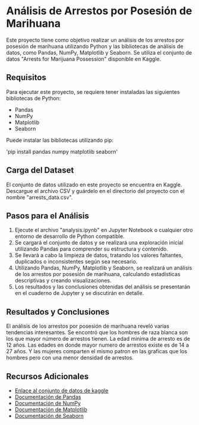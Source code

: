 # Análisis de Arrestos por Posesión de Marihuana
Este proyecto tiene como objetivo realizar un análisis de los arrestos por posesión de marihuana utilizando Python y las bibliotecas de análisis de datos, como Pandas, NumPy, Matplotlib y Seaborn. Se utiliza el conjunto de datos "Arrests for Marijuana Possession" disponible en Kaggle.

## Requisitos
Para ejecutar este proyecto, se requiere tener instaladas las siguientes bibliotecas de Python:

- Pandas
- NumPy
- Matplotlib
- Seaborn

Puede instalar las bibliotecas utilizando pip:

'pip install pandas numpy matplotlib seaborn'

## Carga del Dataset
El conjunto de datos utilizado en este proyecto se encuentra en Kaggle. Descargue el archivo CSV y guárdelo en el directorio del proyecto con el nombre "arrests_data.csv".

## Pasos para el Análisis
1. Ejecute el archivo "analysis.ipynb" en Jupyter Notebook o cualquier otro entorno de desarrollo de Python compatible.
2. Se cargará el conjunto de datos y se realizará una exploración inicial utilizando Pandas para comprender su estructura y contenido.
3. Se llevará a cabo la limpieza de datos, tratando los valores faltantes, duplicados o inconsistentes según sea necesario.
4. Utilizando Pandas, NumPy, Matplotlib y Seaborn, se realizará un análisis de los arrestos por posesión de marihuana, calculando estadísticas descriptivas y creando visualizaciones.
5. Los resultados y las conclusiones obtenidas del análisis se presentarán en el cuaderno de Jupyter y se discutirán en detalle.

## Resultados y Conclusiones
El análisis de los arrestos por posesión de marihuana reveló varias tendencias interesantes. Se encontró que los hombres de raza blanca son los que mayor número de arrestos tienen.
La edad minima de arresto es de 12 años.
Las edades en donde mayor numero de arrestos existe es de 14 a 27 años.
Y las mujeres comparten el mismo patron en las graficas que los hombres pero con una menor densidad de arrestos.


## Recursos Adicionales

- [Enlace al conjunto de datos de kaggle](https://www.kaggle.com/datasets/utkarshx27/arrests-for-marijuana-possession)
- [Documentación de Pandas](https://pandas.pydata.org/docs/)
- [Documentación de NumPy](https://numpy.org/doc/)
- [Documentación de Matplotlib](https://matplotlib.org/stable/contents.html)
- [Documentación de Seaborn](https://seaborn.pydata.org/tutorial.html)
